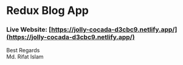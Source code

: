 # Redux Blog App

### Live Website: [https://jolly-cocada-d3cbc9.netlify.app/](https://jolly-cocada-d3cbc9.netlify.app/)

Best Regards \
Md. Rifat Islam
